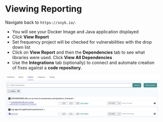 # Viewing Reporting

Navigate back to `https://snyk.io/`.

* You will see your  Docker Image and Java application displayed
* Click **View Report**
* Set frequency project will be checked for vulnerabilities with the drop down list
* Click on **View Report** and then the **Dependencies** tab to see what libraries were used. Click **View All Dependencies**
* Use the **Integrations** tab \(optionally\) to connect and automate creation of fixes against a **code repository**.

![](../../../../.gitbook/assets/snyk_5_snykui.png)

